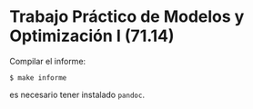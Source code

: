 # Trabajo Práctico de Modelos y Optimización I (71.14)

Compilar el informe: 
```
$ make informe
```

es necesario tener instalado `pandoc`.
